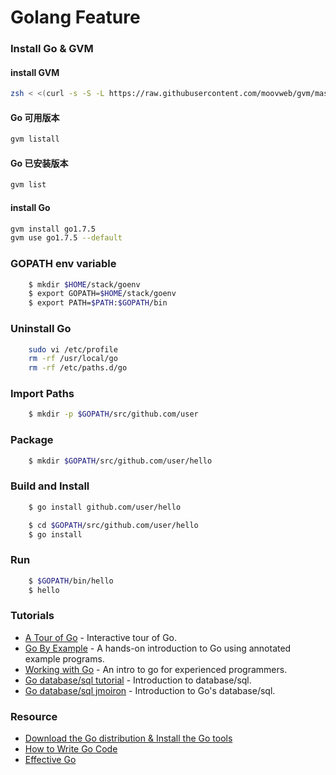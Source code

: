Golang Feature
===============

### Install Go & GVM
#### install GVM
```sh
zsh < <(curl -s -S -L https://raw.githubusercontent.com/moovweb/gvm/master/binscripts/gvm-installer)
```

#### Go 可用版本
```sh
gvm listall
```

#### Go 已安装版本
```sh
gvm list
```

#### install Go
```sh
gvm install go1.7.5
gvm use go1.7.5 --default
```

### GOPATH env variable
```sh
    $ mkdir $HOME/stack/goenv
    $ export GOPATH=$HOME/stack/goenv
    $ export PATH=$PATH:$GOPATH/bin
```

### Uninstall Go
```sh
    sudo vi /etc/profile
    rm -rf /usr/local/go
    rm -rf /etc/paths.d/go
```

### Import Paths
```sh
    $ mkdir -p $GOPATH/src/github.com/user
```

### Package
```sh
    $ mkdir $GOPATH/src/github.com/user/hello
```

### Build and Install
```sh
    $ go install github.com/user/hello

    $ cd $GOPATH/src/github.com/user/hello
    $ go install
```

### Run
```sh
    $ $GOPATH/bin/hello
    $ hello
```

### Tutorials
-	[A Tour of Go](http://tour.golang.org) - Interactive tour of Go.
-	[Go By Example](https://gobyexample.com) - A hands-on introduction to Go using annotated example programs.
-	[Working with Go](https://github.com/mkaz/working-with-go) - An intro to go for experienced programmers.
-	[Go database/sql tutorial](http://go-database-sql.org) - Introduction to database/sql.
-	[Go database/sql jmoiron](http://jmoiron.net/blog/gos-database-sql) - Introduction to Go's database/sql.

### Resource
-	[Download the Go distribution & Install the Go tools](https://golang.org/doc/install)
-	[How to Write Go Code](https://golang.org/doc/code.html)
-	[Effective Go](https://golang.org/doc/effective_go.html)

